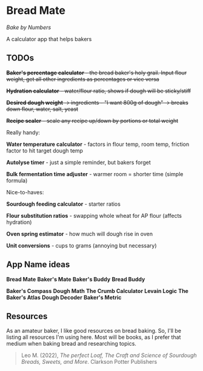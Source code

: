 # Bread Mate

*Bake by Numbers*

A calculator app that helps bakers

## TODOs

~~**Baker's percentage calculator** - the bread baker's holy grail. Input flour weight, get all other ingredients as percentages or vice versa~~

~~**Hydration calculator** - water/flour ratio, shows if dough will be sticky/stiff~~

~~**Desired dough weight** → ingredients - "I want 800g of dough" → breaks down flour, water, salt, yeast~~

~~**Recipe scaler** - scale any recipe up/down by portions or total weight~~

Really handy:

**Water temperature calculator** - factors in flour temp, room temp, friction factor to hit target dough temp

**Autolyse timer** - just a simple reminder, but bakers forget

**Bulk fermentation time adjuster** - warmer room = shorter time (simple formula)

Nice-to-haves:

**Sourdough feeding calculator** - starter ratios

**Flour substitution ratios** - swapping whole wheat for AP flour (affects hydration)

**Oven spring estimator** - how much will dough rise in oven

**Unit conversions** - cups to grams (annoying but necessary)




## App Name ideas

**Bread Mate**
**Baker's Mate**
**Baker's Buddy**
**Bread Buddy**

**Baker's Compass**
**Dough Math**
**The Crumb Calculator**
**Levain Logic**
**The Baker's Atlas**
**Dough Decoder**
**Baker's Metric**


## Resources

As an amateur baker, I like good resources on bread baking. So, I'll be listing all resources I'm using here. Most will be books, as I prefer that medium when baking bread and researching topics.

> Leo M. (2022), *The perfect Loaf, The Craft and Science of Sourdough Breads, Sweets, and More*. Clarkson Potter Publishers